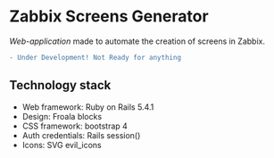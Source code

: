 # Zabbix Screens Generator
_Web-application_ made to automate the creation of screens in Zabbix.

```diff
- Under Development! Not Ready for anything
```

## Technology stack
* Web framework: Ruby on Rails 5.4.1
* Design: Froala blocks
* CSS framework: bootstrap 4
* Auth credentials: Rails session()
* Icons: SVG evil_icons
